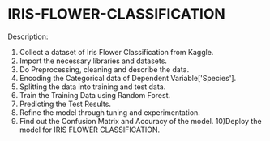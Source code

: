 # IRIS-FLOWER-CLASSIFICATION
Description:
1) Collect a dataset of Iris Flower Classification from Kaggle.
2) Import the necessary libraries and datasets.
3) Do Preprocessing, cleaning and describe the data.
4) Encoding the Categorical data of Dependent Variable['Species'].
5) Splitting the data into training and test data.
6) Train the Training Data using Random Forest.
7) Predicting the Test Results.
8) Refine the model through tuning and experimentation.
9) Find out the Confusion Matrix and Accuracy of the model. 
10)Deploy the model for IRIS FLOWER CLASSIFICATION.
